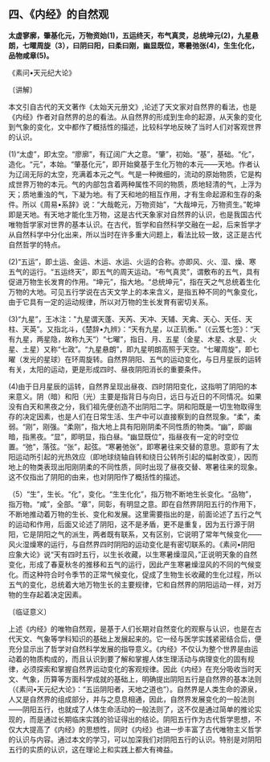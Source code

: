 ## 四、《内经》的自然观

**太虚寥廓，肇基化元，万物资始(1)，五运终天，布气真灵，总统坤元(2)，九星悬朗，七曜周旋（3），曰阴曰阳，曰柔曰刚，幽显既位，寒暑弛张(4)，生生化化，品物咸章(5)。**

《素问•天元纪大论》

〔讲解〕

本文引自古代的天文著作《太始天元册文》,论述了天文家对自然界的看法，也是《内经》作者对自然界的总的看法。从自然界的形成到生命的起源，从天象的变化到气象的变化，文中都作了概括性的描述，比较科学地反映了当时人们对客观世界的认识。

(1)“太虚”，即太空。“廖廓”，有辽阔广大之意。“肇”，初始。“基”，基础。“化”，造化。“元”，本始。“肇基化元”，即开始奠基于生化万物的本元——天地。作者认为辽阔无际的太空，充满着本元之气。气是一种微细的，流动的原始物质，它是构成世界万物的本元。气的内部包含着两种属性不同的物质，质地轻清的气，上浮为天；质地重浊的气，下凝为地。有了天和地的相互作用，才有生命起源和生存的条件。所以《周易•系辞》说：“大哉乾元，万物资始”，“大哉坤元，万物资生。”乾坤即是天地。有天地才能化生万物，这是古代天象家对自然界的认识，也是我国古代唯物哲学家对世界的基本认识。在古代，哲学和自然科学交融在一起，后来哲学才从自然科学中分化出来，所以当时在许多重大问题上，看法比较一致，这正是古代自然哲学的特点。

(2)“五运”，即土运、金运、木运、水运、火运的合称。亦即风、火、湿、燥、寒五气的运行。“五运终天”，即五气的周天运动。“布气真灵”，谓敷布的五气，具有促进万物生长发育的作用。“坤元”，指大地。“总统坤元”，指在天之气总统着生化万物的大地。可见五行学说在古天文学上的本来含义，是指五种不同的气象变化，由于它具有一定的运动规律，所以对万物的生长发育有密切关系。

(3)“九星”，王冰注："九星谓天蓬、天芮、天冲、天辅、天禽、天心、天任、天柱、天英”。又指北斗，《楚辞•九辨》：“天有九星，以正玑衡。”（《云笈七签》：“天有九星，两星隐，故称九天”）“七曜”，指日、月、五星（金星、木星、水星、火星、土星）又称“七政”。“九星悬朗”，即九星明朗高照于天空。“七曜周旋”，即七曜（发光的星球）在环周旋转。自然界阴阳、五气的运动变化，与日月星辰的运转有关，太阳的运动，更是形成四时、昼夜阴阳消长的重要条件。

(4)由于日月星辰的运转，自然界呈现出昼夜、四时阴阳变化，这指明了阴阳的本来意义。阴（暗）和阳（光）主要是指背日与向日，远日与近日的不同情况。如果没有白天和黑夜之分，我们祖先便创造不出阴阳二字。阴和阳既是一切生物取得生存的决定因素，也是人们在日常生活、生产中可以直接察到的自然现象。“柔”，柔弱。“刚”，刚强。“柔刚”，指大地上具有阳刚阴柔不同性质的物类。“幽”，即幽暗，指黑夜。“显”，即明显，指白昼。“幽显既位”，指昼夜有一定的时空位置。“弛”，落弦。“张”，起弦。“寒暑弛张”，即寒暑往来交替的意思。意即有了太阳运动所引起的光热效应（即地球绕轴自转和绕日公转所引起的幅射改变），因而地上的物类表现出阳刚阴柔的不同性质，同时出现了昼夜交替、寒暑往来的现象。这不仅指出了阴阳的由来，也对阴阳作了概括性的描述。

（5）“生”，生长。“化”，变化。“生生化化”，指万物不断地生长变化。“品物”，指万物。“咸”，全部。“章”，同彰，有明显之意。即在自然界阴阳五行的作用下，不断地推动着万物的生长、变化和发展。这里需要指出的是，前面论述了五行之气的运动和作用，后面又论述了阴阳，这不是矛盾，更不是重复，因为五行源于阴阳，它是阴阳之气的派生，两者既有联系，又有区别，它说明了常年气候变化——风火湿燥寒的运行，与自然界四时阴阳的运动变化是有密切联系的。《素问•阴阳应象大论》说“天有四时五行，以生长收藏，以生寒暑燥湿风，”正说明天象的自然变化，形成了春夏秋冬的推移和五气的运行，因此产生寒暑燥湿风的不同的气候变化。而这种符合时令季节的正常气候变化，促成了生物生长收藏的生化过程，所以五气的变化，总统着大地万物生长的主要规律，它和自然界的阴阳运动一样，对万物的生存起着决定因素。

〔临证意义〕

上述《内经》的唯物自然观，是基于人们长期对自然变化的观察与认识，也是在古代天文、气象等学科知识的基础上发展起来的。它一经与医学实践紧密结合后，便充分显示出了哲学对自然科学发展的指导意义。《内经》不仅认为整个世界是由运动着的物质构成的，而且认识到要了解和掌握人体生理活动与病理变化的固有规律，必须探索和掌握自然界运动变化的客观规律。因此《内经》在充分吸收当时天文、气象，历算等方面科学成就的基础上，明确提出阴阳五行是自然界的基本法则（《素问•天元纪大论》：“五运阴阳者，天地之道也”）。自然界是人类生命的源泉，人又是自然界的组成部分，并与之息息相通，因此，自然界发展变化的一般法则——阴阳五行，也就成了人体生命活动的一般法则了，这不仅是通过简单的推论实现的，而是通过长期临床实践的验证得出的结论。阴阳五行作为古代哲学思想，不仅大大提高了《内经》的思想性，同时《内经》也进一步丰富了古代唯物主义哲学的认识与内容。通过本文的学习，可以加深我们对阴阳五行的认识。特别是对阴阳五行的实质的认识，这在理论上和实践上都大有禆益。

